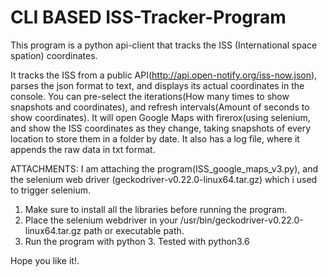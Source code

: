 # CLI BASED ISS-Tracker-Program
This program is a python api-client that tracks the ISS (International space spation) coordinates.

It tracks the ISS from a public API(http://api.open-notify.org/iss-now.json), parses the json format to text, and displays its actual coordinates in the console.
You can pre-select the iterations(How many times to show snapshots and coordinates), and refresh intervals(Amount of seconds to show coordinates). 
It will open Google Maps with firerox(using selenium, and show the ISS coordinates as they change, 
taking snapshots of every location to store them in a folder by date. It also has a log file, 
where it appends the raw data in txt format.

ATTACHMENTS: I am attaching the program(ISS_google_maps_v3.py), and the selenium web driver (geckodriver-v0.22.0-linux64.tar.gz) which i used to trigger selenium.

1. Make sure to install all the libraries before running the program.
2. Place the selenium webdriver in your /usr/bin/geckodriver-v0.22.0-linux64.tar.gz path
or executable path.
3. Run the program with python 3. Tested with python3.6

Hope you like it!.




